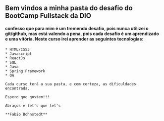 ## Bem vindos a minha pasta do desafio do BootCamp Fullstack da DIO

#### confesso que para mim é um tremendo desafio, pois nunca utilizei o git/github, mas está valendo a pena, pois cada desafio é um aprendizado e uma vitória. Neste curso irei aprender as seguintes tecnologias:
~~~
* HTML/CSS3
* Javascript
* ReactJs
* SQL
* Java
* Spring Framework
* QA

Cada curso terá a sua pasta, e com certeza, as dificuldades encontrada.

Espero que gostem!!!

Abraços e let's que let's

**Fabio Bohnstedt**

